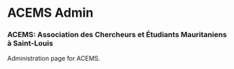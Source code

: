 # ACEMS Admin

### ACEMS: Association des Chercheurs et Étudiants Mauritaniens à Saint-Louis
Administration page for ACEMS.
